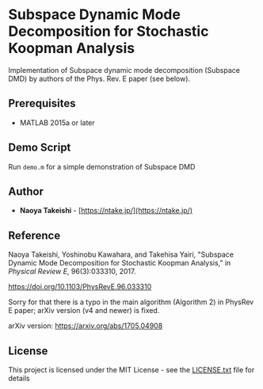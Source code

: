 # Subspace Dynamic Mode Decomposition for Stochastic Koopman Analysis

Implementation of Subspace dynamic mode decomposition (Subspace DMD) by authors of the Phys. Rev. E paper (see below).

## Prerequisites

- MATLAB 2015a or later

## Demo Script

Run `demo.m` for a simple demonstration of Subspace DMD

## Author

*  **Naoya Takeishi** - [https://ntake.jp/](https://ntake.jp/)

## Reference

Naoya Takeishi, Yoshinobu Kawahara, and Takehisa Yairi, "Subspace Dynamic Mode Decomposition for Stochastic Koopman Analysis," in *Physical Review E*, 96(3):033310, 2017.

<https://doi.org/10.1103/PhysRevE.96.033310>

Sorry for that there is a typo in the main algorithm (Algorithm 2) in PhysRev E paper; arXiv version (v4 and newer) is fixed.

arXiv version: <https://arxiv.org/abs/1705.04908>

## License

This project is licensed under the MIT License - see the [LICENSE.txt](LICENSE.txt) file for details
